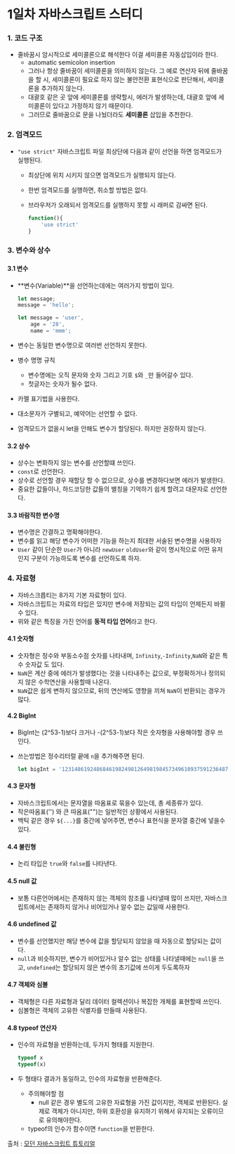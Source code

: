 # 1일차 자바스크립트 스터디





### 1. 코드 구조

- 줄바꿈시 암시적으로 세미콜론으로 해석한다 이걸 세미콜론 자동삽입이라 한다.
  - automatic semicolon insertion
  - 그러나 항상 줄바꿈이 세미콜론을 의미하지 않는다. 그 예로 연산자 뒤에 줄바꿈을 할 시, 세미콜론이 필요로 하지 않는 불안전환 표현식으로 판단해서,  세미콜론을 추가하지 않는다.
  - 대괄호 같은 곳 앞에 세미콜론를 생략할시, 에러가 발생하는데, 대괄호 앞에 세미콜론이 있다고 가정하지 않기 때문이다.
  - 그러므로 줄바꿈으로 문을 나눴더라도 **세미콜론** 삽입을 추천한다.





### 2. 엄격모드

- `"use strict"` 자바스크립트 파일 최상단에 다음과 같이 선언을 하면 엄격모드가 실행된다.

  - 최상단에 위치 시키지 않으면 엄격모드가 실행되지 않는다.

  - 한번 엄격모드를 실행하면, 취소할 방법은 없다.

  - 브라우저가 오래되서 엄격모드를 실행하지 못할 시 래퍼로 감싸면 된다.

    ```javascript
    function(){
        'use strict'
    }
    ```





### 3. 변수와 상수

#### 3.1 변수

- **변수(Variable)**을 선언하는데에는 여러가지 방법이 있다.

  ```javascript
  let message;
  message = 'hello';
  ```

  ```javascript
  let message = 'user',
      age = '28',
      name = 'mmm';
  ```

- 변수는 동일한 변수명으로 여러번 선언하지 못한다.

- 병수 명명 규칙

  - 변수명에는 오직 문자와 숫자 그리고 기호 `$`와 `_`만 들어갈수 있다.
  - 첫글자는 숫자가 될수 없다.

- 카멜 표기법을 사용한다.

- 대소문자가 구별되고, 예약어는 선언할 수 없다.

- 엄격모드가 없을시 let을 안해도 변수가 할당된다. 하지만 권장하지 않는다.

#### 3.2 상수

- 상수는 변화하지 않는 변수를 선언할떄 쓰인다.
- `const`로 선언한다.
- 상수로 선언할 경우 재할당 할 수 없으므로, 상수를 변경하다보면 에러가 발생한다.
- 중요한 값들이나, 하드코딩한 값들의 별칭을 기억하기 쉽게 할려고 대문자로 선언한다.

#### 3.3 바람직한 변수명

- 변수명은 간결하고 명확해야한다.
- 변수를 읽고 해당 변수가 어떠한 기능을 하는지 최대한 서술된 변수명을 사용하자
- `User` 같이 단순한 `User`가 아니라 `newUser` `oldUser`와 같이 명시적으로 어떤 유저인지 구분이 가능하도록 변수를 선언하도록 하자.





### 4. 자료형

- 자바스크릅티는 8가지 기본 자료형이 있다.
- 자바스크립트는 자료의 타입은 있지만 변수에 저장되는 값의 타입이 언제든지 바뀔수 있다.
- 위와 같은 특징을 가진 언어를 **동적 타입 언어**라고 한다.

#### 4.1  숫자형

- 숫자형은 정수와 부동소수점 숫자를 나타내며, `Infinity`,`-Infinity`,`NaN`와 같은 특수 숫자값 도 있다.
- `NaN`은 계산 중에 에러가 발생했다는 것을 나타내주는 값으로, 부정확하거나 정의되지 않은 수학연산을 사용할때 나온다.
- `NaN`값은 쉽게 변하지 않으므로, 뒤의 연산에도 영향을 끼쳐 `NaN`이 반환되는 경우가 많다.



#### 4.2 BigInt

- BigInt는 (2^53-1)보다 크거나 -(2^53-1)보다 작은 숫자형을 사용해야할 경우 쓰인다.

- 쓰는방법은 정수리터럴 끝에 `n`을 추가해주면 된다.

  ```javascript
  let bigInt = '1231486192486846198249812649819845734961093759123648789n'
  ```

  



#### 4.3 문자형

- 자바스크립트에서는 문자열을 따옴표로 묶을수 있는데, 총 세종류가 있다.
- 작은따옴표('') 와 큰 따옴표("")는 일반적인 상황에서 사용된다.
- 백틱 같은 경우 `${...}`를 중간에 넣어주면, 변수나 표현식을 문자열 중간에 넣을수 있다.



#### 4.4 불린형

- 논리 타입은 `true`와 `false`를 나타낸다.



#### 4.5 null 값

- 보통 다른언어에서는 존재하지 않는 객체의 참조를 나타낼때 많이 쓰지만, 자바스크립트에서는 존재하지 않거나 비어있거나 알수 없는 값일때 사용한다.



#### 4.6 undefined 값

- 변수를 선언했지만 해당 변수에 값을 할당되지 않았을 때 자동으로 할당되는 값이다.
- `null`과 비슷하지만, 변수가 비어있거나 알수 없는 상태를 나타낼때에는 `null`을 쓰고, `undefined`는 할당되지 않은 변수의 초기값에 쓰이게 두도록하자

#### 4.7 객체와 심볼

- 객체형은 다른 자료형과 달리 데이터 컬렉션이나 복잡한 개체를 표현할때 쓰인다.
- 심볼형은 객체의 고유한 식별자를 만들때 사용된다.



#### 4.8 typeof 연산자

- 인수의 자료형을 반환하는데, 두가지 형태를 지원한다.

  ```javascript
  typeof x
  typeof(x)
  ```

- 두 형태다 결과가 동일하고, 인수의 자료형을 반환해준다.

  - 주의해야할 점
    - null 같은 경우 별도의 고유한 자료형을 가진 값이지만, 객체로 반환된다. 실제로 객체가 아니지만, 하위 호환성을 유지하기 위해서 유지되는 오류이므로 유의해야한다.
  - typeof의 인수가 함수이면 `function`을 반환한다.

  





출처 : [모던 자바스크립트 튜토리얼](https://ko.javascript.info/)